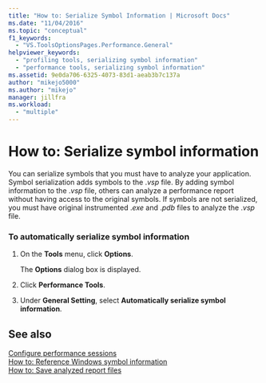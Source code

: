 ```yaml
---
title: "How to: Serialize Symbol Information | Microsoft Docs"
ms.date: "11/04/2016"
ms.topic: "conceptual"
f1_keywords: 
  - "VS.ToolsOptionsPages.Performance.General"
helpviewer_keywords: 
  - "profiling tools, serializing symbol information"
  - "performance tools, serializing symbol information"
ms.assetid: 9e0da706-6325-4073-83d1-aeab3b7c137a
author: "mikejo5000"
ms.author: "mikejo"
manager: jillfra
ms.workload: 
  - "multiple"
---
```

# How to: Serialize symbol information
You can serialize symbols that you must have to analyze your application. Symbol serialization adds symbols to the .*vsp* file. By adding symbol information to the .*vsp* file, others can analyze a performance report without having access to the original symbols. If symbols are not serialized, you must have original instrumented .*exe* and .*pdb* files to analyze the .*vsp* file.  
  
### To automatically serialize symbol information  
  
1.  On the **Tools** menu, click **Options**.  
  
     The **Options** dialog box is displayed.  
  
2.  Click **Performance Tools**.  
  
3.  Under **General Setting**, select **Automatically serialize symbol information**.  
  
## See also  
 [Configure performance sessions](../profiling/configuring-performance-sessions.md)   
 [How to: Reference Windows symbol information](../profiling/how-to-reference-windows-symbol-information.md)   
 [How to: Save analyzed report files](/previous-versions/visualstudio/visual-studio-2010/bb763106\(v\=vs.100\))